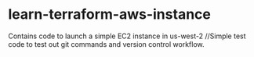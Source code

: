 # learn-terraform-aws-instance
Contains code to launch a simple EC2 instance in us-west-2
//Simple test code to test out git commands and version control workflow.
